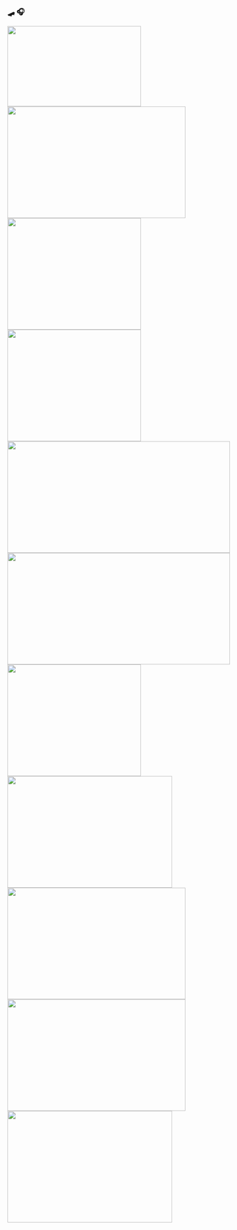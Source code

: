 ###  🛹 🎧


<img src="https://user-images.githubusercontent.com/75033448/169656508-1f9fbfd2-2123-469b-9b28-b13523cf1bdb.gif" width="300" height="180"/>
<img src="https://user-images.githubusercontent.com/75033448/177024174-38c43acf-3b2a-44ba-bcc6-d7bb51b6f9a8.gif" width="400" height="250"/>
<img src="https://user-images.githubusercontent.com/75033448/177024635-468f9a64-14f7-49ae-a086-3c5c75cb3248.gif" width="300" height="250"/>
<img src="https://user-images.githubusercontent.com/75033448/177024920-5ac17047-155f-4477-9e28-fd2cef67be9c.gif" width="300" height="250"/>
<img src="https://user-images.githubusercontent.com/75033448/177025001-5ae61c66-6426-4d52-b284-508f584220d8.jpeg" width="500" height="250"/>
<img src="https://user-images.githubusercontent.com/75033448/177024963-749d6453-825f-4edd-a32f-9dca0d1e5c41.gif" width="500" height="250"/>
<img src="https://user-images.githubusercontent.com/75033448/177025033-17f6cc58-754c-4a52-830f-1b5cc763ad70.gif" width="300" height="250"/>
<img src="https://user-images.githubusercontent.com/75033448/177025212-f615a2b5-4d73-43ce-aa0b-5201f1259427.jpeg" width="370" height="250"/>
<img src="https://user-images.githubusercontent.com/75033448/177025162-b643e8e8-1486-4b3d-a3f2-5fbcba80dce7.gif" width="400" height="250"/>
<img src="https://user-images.githubusercontent.com/75033448/177025158-11a07cf1-a40c-4d6b-905e-729d7f78b5ae.gif" width="400" height="250"/>
<img src="https://user-images.githubusercontent.com/75033448/177025078-5f4a9d9c-d7b4-43ed-9486-d46c0d75efa5.jpg" width="370" height="250"/>
<!--

**sirtiffany/sirtiffany** is a ✨ _special_ ✨ repository because its `README.md` (this file) appears on your GitHub profile.

Here are some ideas to get you started:!
![carl](https://user-images.githubusercontent.com/75033448/177025158-11a07cf1-a40c-4d6b-905e-729d7f78b5ae.gif)
<img src="https://badge42.vercel.app/api/v2/cl3fy0ag6003109l25ujdk9ct/stats?cursusId=21&coalitionId=150" alt="marmoral's 42 stats" /></a>
https://user-images.githubusercontent.com/75033448/177025078-5f4a9d9c-d7b4-43ed-9486-d46c0d75efa5.jpg
https://user-images.githubusercontent.com/75033448/177025158-11a07cf1-a40c-4d6b-905e-729d7f78b5ae.gif
![love wallows](https://user-images.githubusercontent.com/75033448/177025212-f615a2b5-4d73-43ce-aa0b-5201f1259427.jpeg)

- 🔭 I’m currently working on ...
- 🌱 I’m currently learning ...
- 👯 I’m looking to collaborate on ...
- 🤔 I’m looking for help with ...
- 💬 Ask me about ...
- 📫 How to reach me: ...
- 😄 Pronouns: ...
- ⚡ Fun fact: ...
-->

